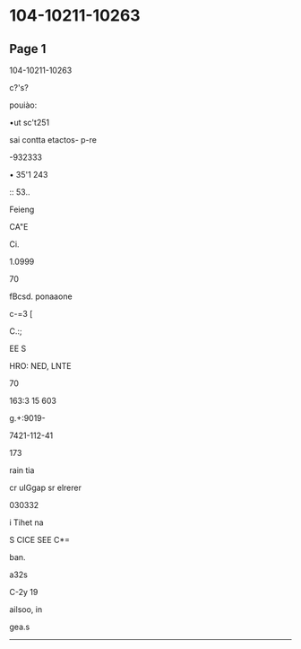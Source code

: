 # 104-10211-10263

## Page 1

104-10211-10263

c?'s?

pouiào:

•ut sc't251

sai contta etactos- p-re

-932333

• 35'1 243

:: 53..

Feieng

CA"E

Ci.

1.0999

70

fBcsd. ponaaone

c-=3 [

C.:;

EE S

HRO: NED, LNTE

70

163:3 15 603

g.+:9019-

7421-112-41

173

rain tia

cr uIGgap sr elrerer

030332

i Tihet na

S CICE SEE C*=

ban.

a32s

C-2y 19

ailsoo, in

gea.s

---

